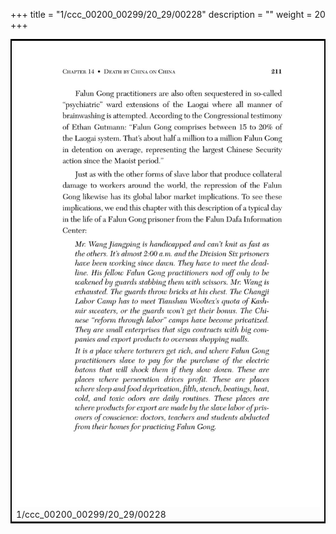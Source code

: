 +++
title = "1/ccc_00200_00299/20_29/00228"
description = ""
weight = 20
+++

<table style="border:2px solid black;max-width:800px;max-height:800px;" 
><tr><td>
<img class="center-fit-jpg"
src="/jpg_/out_jpg_dbc_228.jpg">
1/ccc_00200_00299/20_29/00228
</img></td></tr></table>

